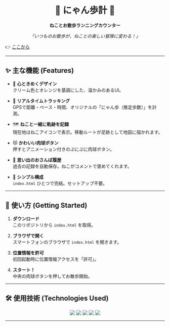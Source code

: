 <div align="center">

# 🐾 にゃん歩計 🐾  
**ねことお散歩ランニングカウンター**


</div>

<p align="center">
  <i>「いつものお散歩が、ねことの楽しい冒険に変わる！」</i>
</p>

👉 [ここから](https://imshota1009.github.io/Running-Counters/)  

---

## ✨ 主な機能 (Features)

- 🐾 **心ときめくデザイン**  
  クリーム色とオレンジを基調にした、温かみのあるUI。  

- 🏃 **リアルタイムトラッキング**  
  GPSで距離・ペース・時間、オリジナルの「にゃん歩（推定歩数）」を計測。  

- 🗺️ **ねこと一緒に軌跡を記録**  
  現在地はねこアイコンで表示。移動ルートが足跡として地図に描かれます。  

- 😻 **かわいい肉球ボタン**  
  押すとアニメーション付きのぷにぷに肉球ボタン。  

- 📔 **思い出のおさんぽ履歴**  
  過去の記録を自動保存。ねこがコメントで褒めてくれます。  

- 📁 **シンプル構成**  
  `index.html` ひとつで完結。セットアップ不要。  

---

## 🚀 使い方 (Getting Started)

1. **ダウンロード**  
   このリポジトリから `index.html` を取得。  

2. **ブラウザで開く**  
   スマートフォンのブラウザで `index.html` を開きます。  

3. **位置情報を許可**  
   初回起動時に位置情報アクセスを「許可」。  

4. **スタート！**  
   中央の肉球ボタンを押してお散歩開始。  

---

## 🛠️ 使用技術 (Technologies Used)

<p align="center">
  <img src="https://img.shields.io/badge/HTML5-E34F26?style=for-the-badge&logo=html5&logoColor=white">
  <img src="https://img.shields.io/badge/CSS3-1572B6?style=for-the-badge&logo=css3&logoColor=white">
  <img src="https://img.shields.io/badge/Tailwind_CSS-38B2AC?style=for-the-badge&logo=tailwind-css&logoColor=white">
  <img src="https://img.shields.io/badge/JavaScript-F7DF1E?style=for-the-badge&logo=javascript&logoColor=black">
  <img src="https://img.shields.io/badge/Leaflet.js-199900?style=for-the-badge&logo=leaflet&logoColor=white">
</p>

---

#
